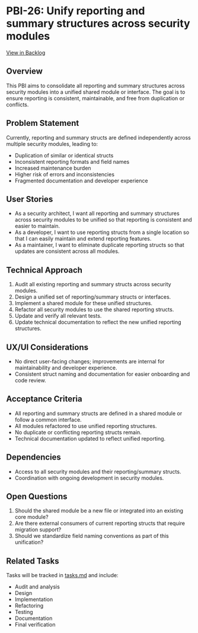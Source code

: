# PBI-26: Unify reporting and summary structures across security modules

[View in Backlog](../backlog.md#user-content-26)

## Overview

This PBI aims to consolidate all reporting and summary structures across security modules into a unified shared module or interface. The goal is to ensure reporting is consistent, maintainable, and free from duplication or conflicts.

## Problem Statement

Currently, reporting and summary structs are defined independently across multiple security modules, leading to:
- Duplication of similar or identical structs
- Inconsistent reporting formats and field names
- Increased maintenance burden
- Higher risk of errors and inconsistencies
- Fragmented documentation and developer experience

## User Stories

- As a security architect, I want all reporting and summary structures across security modules to be unified so that reporting is consistent and easier to maintain.
- As a developer, I want to use reporting structs from a single location so that I can easily maintain and extend reporting features.
- As a maintainer, I want to eliminate duplicate reporting structs so that updates are consistent across all modules.

## Technical Approach

1. Audit all existing reporting and summary structs across security modules.
2. Design a unified set of reporting/summary structs or interfaces.
3. Implement a shared module for these unified structures.
4. Refactor all security modules to use the shared reporting structs.
5. Update and verify all relevant tests.
6. Update technical documentation to reflect the new unified reporting structures.

## UX/UI Considerations

- No direct user-facing changes; improvements are internal for maintainability and developer experience.
- Consistent struct naming and documentation for easier onboarding and code review.

## Acceptance Criteria

- All reporting and summary structs are defined in a shared module or follow a common interface.
- All modules refactored to use unified reporting structures.
- No duplicate or conflicting reporting structs remain.
- Technical documentation updated to reflect unified reporting.

## Dependencies

- Access to all security modules and their reporting/summary structs.
- Coordination with ongoing development in security modules.

## Open Questions

1. Should the shared module be a new file or integrated into an existing core module?
2. Are there external consumers of current reporting structs that require migration support?
3. Should we standardize field naming conventions as part of this unification?

## Related Tasks

Tasks will be tracked in [tasks.md](./tasks.md) and include:
- Audit and analysis
- Design
- Implementation
- Refactoring
- Testing
- Documentation
- Final verification
